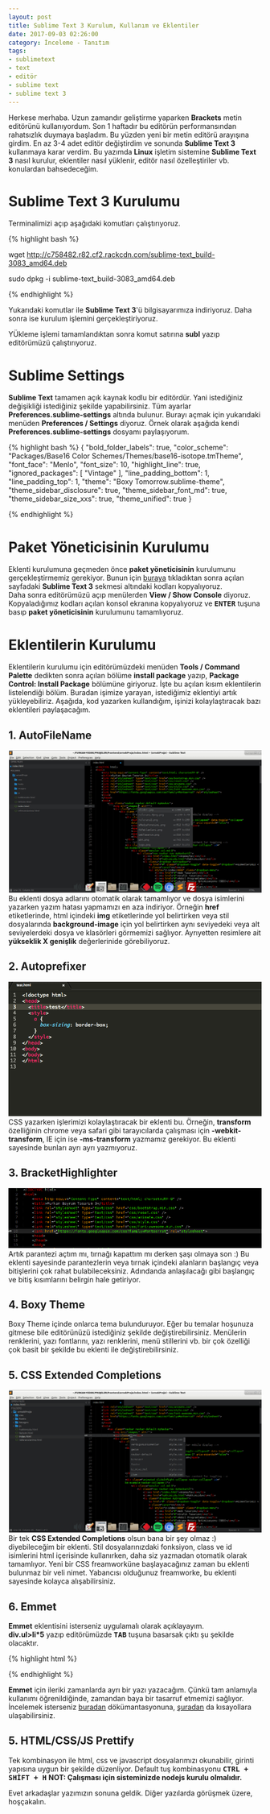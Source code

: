 ```yaml
---
layout: post
title: Sublime Text 3 Kurulum, Kullanım ve Eklentiler
date: 2017-09-03 02:26:00
category: İnceleme - Tanıtım
tags:
- sublimetext
- text
- editör
- sublime text
- sublime text 3
---
```

Herkese merhaba. Uzun zamandır geliştirme yaparken <strong>Brackets</strong> metin editörünü kullanıyordum. Son 1 haftadır bu editörün performansından rahatsızlık duymaya başladım. Bu yüzden yeni bir metin editörü arayışına girdim. En az 3-4 adet editör değiştirdim ve sonunda <strong>Sublime Text 3</strong> kullanmaya karar verdim. Bu yazımda <strong>Linux</strong> işletim sistemine <strong>Sublime Text 3</strong> nasıl kurulur, eklentiler nasıl yüklenir, editör nasıl özelleştiriler vb. konulardan bahsedeceğim.

<h1>Sublime Text 3 Kurulumu</h1>

Terminalimizi açıp aşağıdaki komutları çalıştırıyoruz.

{% highlight bash %}

wget http://c758482.r82.cf2.rackcdn.com/sublime-text_build-3083_amd64.deb 

sudo dpkg -i sublime-text_build-3083_amd64.deb

{% endhighlight %}

Yukarıdaki komutlar ile <strong>Sublime Text 3</strong>'ü bilgisayarımıza indiriyoruz. Daha sonra ise kurulum işlemini gerçekleştiriyoruz.  

YÜkleme işlemi tamamlandıktan sonra komut satırına <strong>subl</strong> yazıp editörümüzü çalıştırıyoruz.

<h1>Sublime Settings</h1>

<strong>Sublime Text</strong> tamamen açık kaynak kodlu bir editördür. Yani istediğiniz değişikliği istediğiniz şekilde yapabilirsiniz. Tüm ayarlar <strong>Preferences.sublime-settings</strong> altında bulunur. Burayı açmak için yukarıdaki menüden <strong>Preferences / Settings</strong> diyoruz. Örnek olarak aşağıda kendi <strong>Preferences.sublime-settings</strong> dosyamı paylaşıyorum.

{% highlight bash %}
 {
	"bold_folder_labels": true,
	"color_scheme": "Packages/Base16 Color Schemes/Themes/base16-isotope.tmTheme",
	"font_face": "Menlo",
	"font_size": 10,
	"highlight_line": true,
	"ignored_packages":
	[
		"Vintage"
	],
	"line_padding_bottom": 1,
	"line_padding_top": 1,
	"theme": "Boxy Tomorrow.sublime-theme",
	"theme_sidebar_disclosure": true,
	"theme_sidebar_font_md": true,
	"theme_sidebar_size_xxs": true,
	"theme_unified": true
}


{% endhighlight %}




<h1>Paket Yöneticisinin Kurulumu</h1>

Eklenti kurulumuna geçmeden önce <strong>paket yöneticisinin</strong> kurulumunu gerçekleştirmemiz gerekiyor.
Bunun için <a href="https://packagecontrol.io/installation">buraya</a> tıkladıktan sonra açılan sayfadaki <strong>Sublime Text 3</strong> sekmesi altındaki kodları kopyalıyoruz.  
Daha sonra editörümüzü açıp menülerden <strong>View / Show Console</strong> diyoruz. Kopyaladığımız kodları açılan konsol ekranına kopyalıyoruz ve <strong><kbd>ENTER</kbd></strong> tuşuna basıp <strong>paket yöneticisinin</strong> kurulumunu tamamlıyoruz.

<h1>Eklentilerin Kurulumu</h1>
Eklentilerin kurulumu için editörümüzdeki menüden <strong>Tools / Command Palette</strong> dedikten sonra açılan bölüme <strong>install package</strong> yazıp, <strong>Package Control: Install Package</strong> bölümüne giriyoruz.  
İşte bu açılan kısım eklentilerin listelendiği bölüm. Buradan işimize yarayan, istediğimiz eklentiyi artık yükleyebiliriz.  
Aşağıda, kod yazarken kullandığım, işinizi kolaylaştıracak bazı eklentileri paylaşacağım.


<h2>1. AutoFileName</h2>

<img class="img-responsive" src="../static/images/post_image/sublime-text-3-kurulum-kullanim-ve-eklentiler.html/1.png" alt="Please refresh the page." />
Bu eklenti dosya adlarını otomatik olarak tamamlıyor ve dosya isimlerini yazarken yazım hatası yapmamızı en aza indiriyor. Örneğin <strong>href</strong> etiketlerinde, html içindeki <strong>img</strong> etiketlerinde yol belirtirken veya stil dosyalarında <strong>background-image</strong> için yol belirtirken aynı seviyedeki veya alt seviyelerdeki dosya ve klasörleri görmemizi sağlıyor. Ayrıyetten resimlere ait <strong>yükseklik X genişlik</strong> değerlerinide görebiliyoruz.
  

<h2>2. Autoprefixer</h2>

<img class="img-responsive" src="../static/images/post_image/sublime-text-3-kurulum-kullanim-ve-eklentiler.html/4.gif" alt="Please refresh the page." />
CSS yazarken işlerimizi kolaylaştıracak bir eklenti bu. Örneğin, <strong>transform</strong> özelliğinin chrome veya safari gibi tarayıcılarda çalışması için <strong>-webkit-transform</strong>, IE için ise <strong>-ms-transform</strong> yazmamız gerekiyor. Bu eklenti sayesinde bunları ayrı ayrı yazmıyoruz. 


<h2>3. BracketHighlighter</h2>

<img class="img-responsive" src="../static/images/post_image/sublime-text-3-kurulum-kullanim-ve-eklentiler.html/2.png" alt="Please refresh the page." />
Artık parantezi açtım mı, tırnağı kapattım mı derken şaşı olmaya son :) Bu eklenti sayesinde parantezlerin veya tırnak içindeki alanların başlangıç veya bitişlerini çok rahat bulabileceksiniz. Adındanda anlaşılacağı gibi başlangıç ve bitiş kısımlarını belirgin hale getiriyor.


<h2>4. Boxy Theme</h2>

Boxy Theme içinde onlarca tema bulunduruyor. Eğer bu temalar hoşunuza gitmese bile editörünüzü istediğiniz şekilde değiştirebilirsiniz. Menülerin renklerini, yazı fontlarını, yazı renklerini, menü stillerini vb. bir çok özelliği çok basit bir şekilde bu eklenti ile değiştirebilirsiniz.
  

<h2>5. CSS Extended Completions</h2>

<img class="img-responsive" src="../static/images/post_image/sublime-text-3-kurulum-kullanim-ve-eklentiler.html/3.png" alt="Please refresh the page." />
Bir tek <strong>CSS Extended Completions</strong> olsun bana bir şey olmaz :) diyebileceğim bir eklenti. Stil dosyalarınızdaki fonksiyon, class ve id isimlerini html içerisinde kullanırken, daha siz yazmadan otomatik olarak tamamlıyor. Yeni bir CSS freamworküne başlayacağınız zaman bu eklenti bulunmaz bir veli nimet. Yabancısı olduğunuz freamworke, bu eklenti sayesinde kolayca alışabilirsiniz.

  
<h2>6. Emmet</h2>

<strong>Emmet</strong> eklentisini isterseniz uygulamalı olarak açıklayayım.  
<strong>div.ul>li*5</strong> yazıp editörümüzde <strong><kbd>TAB</kbd></strong> tuşuna basarsak çıktı şu şekilde olacaktır.

{% highlight html %}
 <div>
 	<ul class="li"></ul>
 	<ul class="li"></ul>
 	<ul class="li"></ul>
 	<ul class="li"></ul>
 	<ul class="li"></ul>
 </div>

{% endhighlight %}

<strong>Emmet</strong> için ileriki zamanlarda ayrı bir yazı yazacağım. Çünkü tam anlamıyla kullanımı öğrenildiğinde, zamandan baya bir tasarruf etmemizi sağlıyor. İncelemek isterseniz <a href="https://docs.emmet.io/">buradan</a> dökümantasyonuna, <a href="https://docs.emmet.io/cheat-sheet/">şuradan</a> da kısayollara ulaşabilirsiniz.


<h2>5. HTML/CSS/JS Prettify</h2>
Tek kombinasyon ile html, css ve javascript dosyalarımızı okunabilir, girinti yapısına uygun bir şekilde düzenliyor. Default tuş kombinasyonu <strong><kbd>CTRL + SHİFT + H</kbd></strong>  
<strong>NOT: Çalışması için sisteminizde nodejs kurulu olmalıdır.</strong>


Evet arkadaşlar yazımızın sonuna geldik. Diğer yazılarda görüşmek üzere, hoşçakalın.











